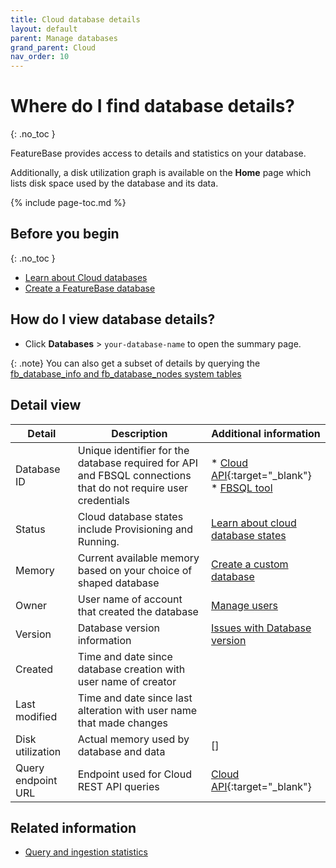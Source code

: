 ```yaml
---
title: Cloud database details
layout: default
parent: Manage databases
grand_parent: Cloud
nav_order: 10
---
```


# Where do I find database details?
{: .no_toc }

FeatureBase provides access to details and statistics on your database.

Additionally, a disk utilization graph is available on the **Home** page which lists disk space used by the database and its data.

{% include page-toc.md %}

## Before you begin
{: .no_toc }

* [Learn about Cloud databases](/docs/cloud/cloud-databases/cloud-db-manage)
* [Create a FeatureBase database](/docs/cloud/cloud-databases/cloud-db-create-custom)

## How do I view database details?

* Click **Databases** > `your-database-name` to open the summary page.

{: .note}
You can also get a subset of details by querying the [fb_database_info and fb_database_nodes system tables](/docs/sql-guide/system-tables/system-tables-home)

## Detail view

| Detail | Description | Additional information |
|---|---|---|
| Database ID | Unique identifier for the database required for API and FBSQL connections that do not require user credentials | * [Cloud API](https://api-docs-featurebase-cloud.redoc.ly/){:target="_blank"}<br/>* [FBSQL tool](/docs/tools/fbsql/fbsql-home) |
| Status | Cloud database states include Provisioning and Running. | [Learn about cloud database states](/docs/cloud/cloud-databases/cloud-db-states) |
| Memory | Current available memory based on your choice of shaped database | [Create a custom database](/docs/cloud/cloud-databases/cloud-db-manage/#create-a-custom-database) |
| Owner | User name of account that created the database | [Manage users](/docs/cloud/cloud-users/cloud-users-manage) |
| Version | Database version information | [Issues with Database version](/docs/cloud/cloud-troubleshooting/issue-cloud-version-unknown/) |
| Created | Time and date since database creation with user name of creator |  |
| Last modified | Time and date since last alteration with user name that made changes |  |
| Disk utilization | Actual memory used by database and data | [] |
| Query endpoint URL | Endpoint used for Cloud REST API queries | [Cloud API](https://api-docs-featurebase-cloud.redoc.ly/){:target="_blank"} |

## Related information

* [Query and ingestion statistics](/docs/cloud/cloud-databases/cloud-db-stats)
